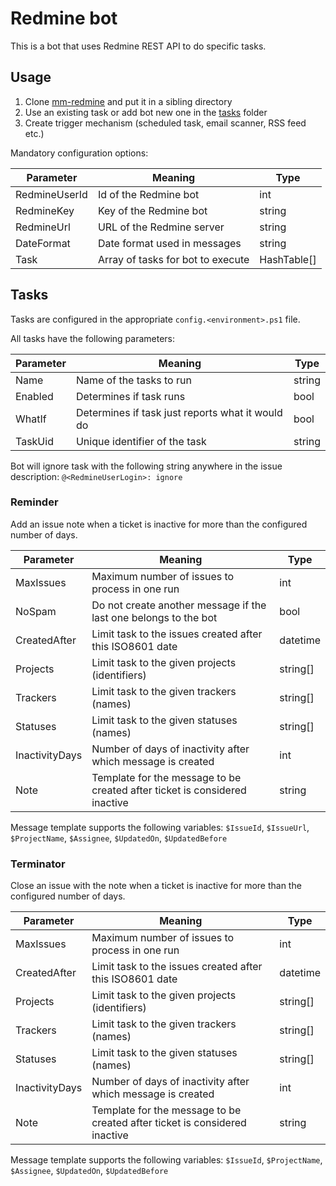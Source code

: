# Redmine bot

This is a bot that uses Redmine REST API to do specific tasks.

## Usage

1. Clone [mm-redmine](https://github.com/majkinetor/mm-redmine) and put it in a sibling directory
1. Use an existing task or add bot new one in the [tasks](./tasks) folder
1. Create trigger mechanism (scheduled task, email scanner, RSS feed etc.)

Mandatory configuration options:

|   Parameter   |              Meaning              |    Type     |
| ------------- | --------------------------------- | ----------- |
| RedmineUserId | Id of the Redmine bot             | int         |
| RedmineKey    | Key of the Redmine bot            | string      |
| RedmineUrl    | URL of the Redmine server         | string      |
| DateFormat    | Date format used in messages      | string      |
| Task          | Array of tasks for bot to execute | HashTable[] |

## Tasks

Tasks are configured in the appropriate `config.<environment>.ps1` file.

All tasks have the following parameters:

| Parameter |                     Meaning                      |  Type  |
| --------- | ------------------------------------------------ | ------ |
| Name      | Name of the tasks to run                         | string |
| Enabled   | Determines if task runs                          | bool   |
| WhatIf    | Determines if task just reports what it would do | bool   |
| TaskUid   | Unique identifier of the task                    | string |

Bot will ignore task with the following string anywhere in the issue description: `@<RedmineUserLogin>: ignore`

### Reminder

Add an issue note when a ticket is inactive for more than the configured number of days.

|   Parameter    |                                  Meaning                                   |   Type   |
| -------------- | -------------------------------------------------------------------------- | -------- |
| MaxIssues      | Maximum number of issues to process in one run                             | int      |
| NoSpam         | Do not create another message if the last one belongs to the bot           | bool     |
| CreatedAfter   | Limit task to the issues created after this ISO8601 date                   | datetime |
| Projects       | Limit task to the given projects (identifiers)                             | string[] |
| Trackers       | Limit task to the given trackers (names)                                   | string[] |
| Statuses       | Limit task to the given statuses (names)                                   | string[] |
| InactivityDays | Number of days of inactivity after which message is created                | int      |
| Note           | Template for the message to be created after ticket is considered inactive | string   |

Message template supports the following variables: `$IssueId`, `$IssueUrl`, `$ProjectName`, `$Assignee`, `$UpdatedOn`, `$UpdatedBefore`

### Terminator

Close an issue with the note when a ticket is inactive for more than the configured number of days.

|   Parameter    |                                  Meaning                                   |   Type   |
| -------------- | -------------------------------------------------------------------------- | -------- |
| MaxIssues      | Maximum number of issues to process in one run                             | int      |
| CreatedAfter   | Limit task to the issues created after this ISO8601 date                   | datetime |
| Projects       | Limit task to the given projects (identifiers)                             | string[] |
| Trackers       | Limit task to the given trackers (names)                                   | string[] |
| Statuses       | Limit task to the given statuses (names)                                   | string[] |
| InactivityDays | Number of days of inactivity after which message is created                | int      |
| Note           | Template for the message to be created after ticket is considered inactive | string   |

Message template supports the following variables: `$IssueId`, `$ProjectName`, `$Assignee`, `$UpdatedOn`, `$UpdatedBefore`